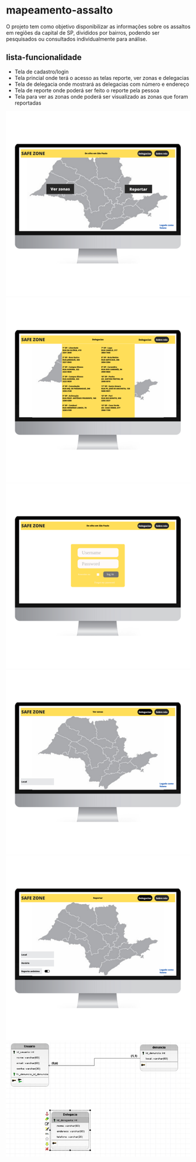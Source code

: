 # **mapeamento-assalto**

O projeto tem como objetivo disponibilizar as informações sobre os assaltos em regiões da capital de SP, divididos por bairros, podendo ser pesquisados ou consultados individualmente para análise.

## **lista-funcionalidade**

- Tela de cadastro/login
- Tela princial onde terá o acesso as telas reporte, ver zonas e delegacias
- Tela de delegacia onde mostrará as delegacias com número e endereço
- Tela de reporte onde poderá ser feito o reporte pela pessoa
- Tela para ver as zonas onde poderá ser visualizado as zonas que foram reportadas  

![Escopo inicial da Home Page do site](/Imagens/principal.png)
![Escopo inicial da Home Page do site](/Imagens/Delegacias.png)
![Escopo inicial da Home Page do site](/Imagens/login.png)
![Escopo inicial da Home Page do site](/Imagens/zonas.png)
![Escopo inicial da Home Page do site](/Imagens/Reportar.png)
![Escopo da modelagem do banco de dados](/brModelo/zonaSafe.jpg)
